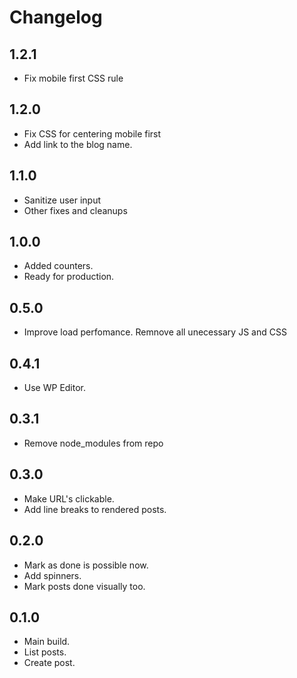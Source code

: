 # Changelog

## 1.2.1

- Fix mobile first CSS rule

## 1.2.0

- Fix CSS for centering mobile first
- Add link to the blog name.

## 1.1.0

- Sanitize user input
- Other fixes and cleanups

## 1.0.0

- Added counters.
- Ready for production.

## 0.5.0

- Improve load perfomance. Remnove all unecessary JS and CSS

## 0.4.1

- Use WP Editor.

## 0.3.1

- Remove node_modules from repo

## 0.3.0

- Make URL's clickable.
- Add line breaks to rendered posts.

## 0.2.0

- Mark as done is possible now.
- Add spinners.
- Mark posts done visually too.

## 0.1.0

- Main build.
- List posts.
- Create post.
